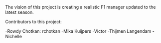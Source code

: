 The vision of this project is creating a realistic F1 manager updated to the latest season.


Contributors to this project:

-Rowdy Chotkan: rchotkan
-Mika Kuijpers
-Victor
-Thijmen Langendam
-Nichelle